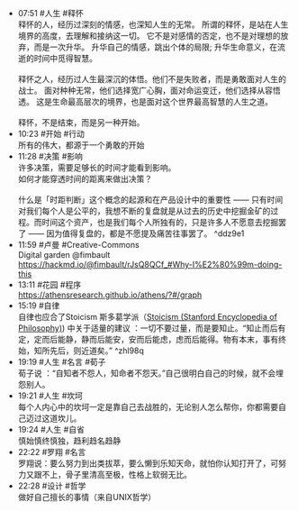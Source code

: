 

- 07:51 #人生 #释怀<br>释怀的人，经历过深刻的情感，也深知人生的无常。 所谓的释怀，是站在人生境界的高度，去理解和接纳这一切。 它不是对感情的否定，也不是对理想的放弃，而是一次升华。 升华自己的情感，跳出个体的局限; 升华生命意义，在流逝的时间中觅得智慧。 <br><br>释怀之人，经历过人生最深沉的体悟。他们不是失败者，而是勇敢面对人生的战士。 面对种种无常，他们选择宽广心胸，面对命运变迁，他们选择从容悟透。 这是生命最高层次的境界，也是面对这个世界最高智慧的人生之道。 <br><br>释怀，不是结束，而是另一种开始。
- 10:23 #开始 #行动<br>所有的伟大，都源于一个勇敢的开始 
- 11:28 #决策 #影响<br>许多决策，需要足够长的时间才能看到影响。 <br>如何才能穿透时间的距离来做出决策？<br><br>什么是「时距判断」这个概念的起源和在产品设计中的重要性 —— 只有时间对我们每个人是公平的，我想不断的复盘就是从过去的历史中挖掘金矿的过程。而时间这个资产，也是我们每个人所独有的，只是许多人不愿意去挖掘罢了 —— 因为值得复盘的，都是不愿提及痛苦往事罢了。 ^ddz9e1
- 11:59 #卢曼 #Creative-Commons<br>Digital garden @fimbault<br>https://hackmd.io/@fimbault/rJsQ8QCf_#Why-I%E2%80%99m-doing-this
- 13:11 #花园 #程序<br>https://athensresearch.github.io/athens/?#/graph
- 15:19 #自律<br>自律也应合了Stoicism 斯多葛学派（[Stoicism (Stanford Encyclopedia of Philosophy)](https://plato.stanford.edu/entries/stoicism/)) 中关于适量的建议 ：一切不要过量，而是要知止。“知止而后有定，定而后能静，静而后能安，安而后能虑，虑而后能得。物有本末，事有终始，知所先后，则近道矣。”  ^zhl98q
- 19:19 #人生 #名言 #荀子 <br>荀子说 ：“自知者不怨人，知命者不怨天。”自己很明白自己的时候，就不会埋怨别人。
- 19:21 #人生 #坎坷<br>每个人内心中的坎坷一定是靠自己去战胜的，无论别人怎么帮你，你都需要自己迈过这道坎儿。
- 19:24 #人生 #自省 <br>慎始慎终慎独，趋利趋名趋静
- 22:22 #罗翔 #名言<br>罗翔说：要么努力到出类拔萃，要么懒到乐知天命，就怕你认知打开了，可努力又跟不上，骨子里清高至极，性格上软弱无比。
- 22:28 #设计 #哲学 <br>做好自己擅长的事情（来自UNIX哲学）